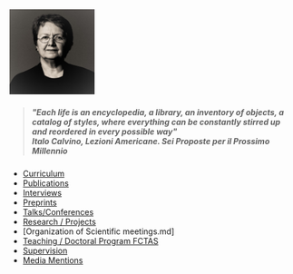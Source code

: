 <img src="./images/OPombo_Nancy.jpg" alt="Olga Pombo" width="150" height="150" />

> ##### "Each life is an encyclopedia, a library, an inventory of objects, a catalog of styles, where everything can be constantly stirred up and reordered in every possible way"  <br> Italo Calvino, *Lezioni Americane. Sei Proposte per il Prossimo Millennio*

* [Curriculum](curriculum.md)
* [Publications](publications.md)
* [Interviews](interviews.md)
* [Preprints](preprints.md)
* [Talks/Conferences](onlinetalks.md)
* [Research / Projects](/research/projects.md)
* [Organization of Scientific meetings.md]
* [Teaching / Doctoral Program FCTAS](teaching_doctoral_program.md)
* [Supervision](supervision.md)
* [Media Mentions](media_mentions.md)
